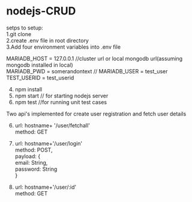 # nodejs-CRUD

setps to setup:  
1.git clone  
2.create .env file in root directory  
3.Add four environment variables into .env file

  MARIADB_HOST = 127.0.0.1  //cluster url or local mongodb url(assuming mongodb installed in local)  
  MARIADB_PWD = somerandontext  //
  MARIADB_USER = test_user  
  TEST_USERID = test_userid 


4. npm install  
5. npm start  // for starting nodejs server
6. npm test  //for running unit test cases

Two api's implemented for create user registration and fetch user details

6. url: hostname+ '/user/fetchall'  
    method: GET
      
              
 7. url: hostname+'/user/login'  
    method: POST,  
    payload: {  
              email: String,  
              password: String  
             }  


 8. url: hostname+'/user/:id'  
    method: GET 
             

  
